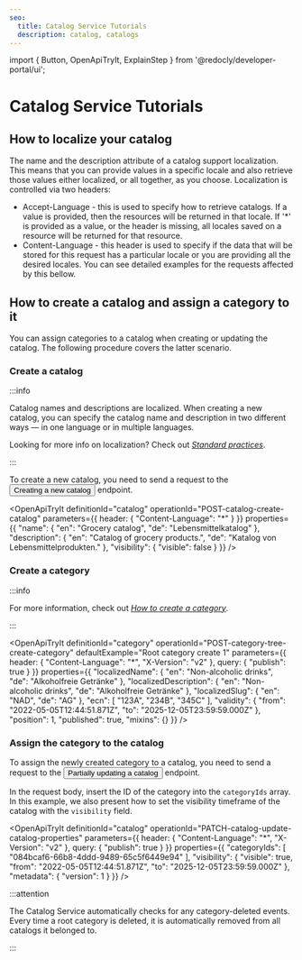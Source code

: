 ```yaml
---
seo:
  title: Catalog Service Tutorials
  description: catalog, catalogs
---
```


import {
  Button,
  OpenApiTryIt,
  ExplainStep
} from '@redocly/developer-portal/ui';

# Catalog Service Tutorials

## How to localize your catalog

The name and the description attribute of a catalog support localization. This means that you can provide values in a specific locale and also retrieve those values either localized, or all together, as you choose.
Localization is controlled via two headers:

* Accept-Language - this is used to specify how to retrieve catalogs. If a value is provided, then the resources will be returned in that locale. If '*' is provided as a value, or the header is missing, all locales saved on a resource will be returned for that resource.
* Content-Language - this header is used to specify if the data that will be stored for this request has a particular locale or you are providing all the desired locales.
You can see detailed examples for the requests affected by this bellow.

## How to create a catalog and assign a category to it

You can assign categories to a catalog when creating or updating the catalog. The following procedure covers the latter scenario.

### Create a catalog

:::info

Catalog names and descriptions are localized. When creating a new catalog, you can specify the catalog name and description in two different ways — in one language or in multiple languages.

Looking for more info on localization? Check out [*Standard practices*](/content/standard-practices).

:::

To create a new catalog, you need to send a request to the <nobr><Button to="/openapi/catalog/#operation/POST-catalog-create-catalog" size="small">Creating a new catalog</Button></nobr> endpoint.


<OpenApiTryIt
  definitionId="catalog"
  operationId="POST-catalog-create-catalog"
  parameters={{
    header: {
        "Content-Language": "*"
    }
  }}
  properties={{
    "name": {
        "en": "Grocery catalog",
        "de": "Lebensmittelkatalog"
    },
    "description": {
        "en": "Catalog of grocery products.",
        "de": "Katalog von Lebensmittelprodukten."
    },
    "visibility": {
        "visible": false
    }
  }}
/>

### Create a category

:::info

For more information, check out [*How to create a category*](/content/category/#how-to-create-a-category).

:::

<OpenApiTryIt
  definitionId="category"
  operationId="POST-category-tree-create-category"
  defaultExample="Root category create 1"
  parameters={{
    header: {
        "Content-Language": "*",
        "X-Version": "v2"
    },
    query: {
        "publish": true
    }
  }}
  properties={{
    "localizedName": {
        "en": "Non-alcoholic drinks",
        "de": "Alkoholfreie Getränke"
    },
    "localizedDescription": {
        "en": "Non-alcoholic drinks",
        "de": "Alkoholfreie Getränke"
    },
    "localizedSlug": {
        "en": "NAD",
        "de": "AG"
    },
    "ecn": [
        "123A",
        "234B",
        "345C"
    ],
    "validity": {
        "from": "2022-05-05T12:44:51.871Z",
        "to": "2025-12-05T23:59:59.000Z"
    },
    "position": 1,
    "published": true,
    "mixins": {}
  }}
/>


### Assign the category to the catalog

To assign the newly created category to a catalog, you need to send a request to the <nobr><Button to="/openapi/catalog/#operation/PATCH-catalog-update-catalog-properties" size="small">Partially updating a catalog</Button></nobr> endpoint.

In the request body, insert the ID of the category into the `categoryIds` array. In this example, we also present how to set the visibility timeframe of the catalog with the `visibility` field.

<OpenApiTryIt
  definitionId="catalog"
  operationId="PATCH-catalog-update-catalog-properties"
  parameters={{
    header: {
        "Content-Language": "*",
        "X-Version": "v2"
    },
    query: {
        "publish": true
    }
  }}
  properties={{
    "categoryIds": [
        "084bcaf6-66b8-4ddd-9489-65c5f6449e94"
    ],
    "visibility": {
    "visible": true,
    "from": "2022-05-05T12:44:51.871Z",
    "to": "2025-12-05T23:59:59.000Z"
    },
    "metadata": {
        "version": 1
    }
  }}
/>


:::attention 

The Catalog Service automatically checks for any category-deleted events. Every time a root category is deleted, it is automatically removed from all catalogs it belonged to.

:::